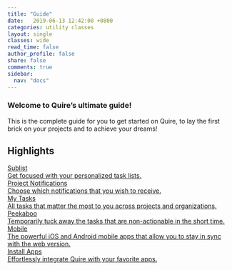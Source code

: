 ```yaml
---
title: "Guide"
date:   2019-06-13 12:42:00 +0800
categories: utility classes
layout: single
classes: wide
read_time: false
author_profile: false
share: false
comments: true
sidebar:
  nav: "docs"
---
```

### Welcome to Quire’s ultimate guide!

This is the complete guide for you to get started on Quire, to lay the first brick on your projects and to achieve your dreams!

## Highlights
<div class="new-cards">
	<a class="new-card" href="{{ site.url }}{{ site.baseurl }}/sublist-introduction/">
		<img class="new-card-image" src="{{ site.url }}{{ site.baseurl }}/assets/images/index/thumbnail_1.png" alt="">
		<div class="new-card-content">
			<div class="new-card-title">Sublist</div>
			<div class="new-card-desc">Get focused with your personalized task lists.</div>
		</div>
	</a>
	<a class="new-card" href="{{ site.url }}{{ site.baseurl }}/project-settings/">
		<img class="new-card-image" src="{{ site.url }}{{ site.baseurl }}/assets/images/index/thumbnail_2.png" alt="">
		<div class="new-card-content">
			<div class="new-card-title">Project Notifications</div>
			<div class="new-card-desc">Choose which notifications that you wish to receive.</div>
		</div>
	</a>
	<a class="new-card" href="{{ site.url }}{{ site.baseurl }}/my-tasks/">
		<img class="new-card-image" src="{{ site.url }}{{ site.baseurl }}/assets/images/index/thumbnail_3.png" alt="">
		<div class="new-card-content">
			<div class="new-card-title">My Tasks</div>
			<div class="new-card-desc">All tasks that matter the most to you across projects and organizations.</div>
		</div>
	</a>
	<a class="new-card" href="{{ site.url }}{{ site.baseurl }}/peekaboo/">
		<img class="new-card-image" src="{{ site.url }}{{ site.baseurl }}/assets/images/index/thumbnail_4.png" alt="">
		<div class="new-card-content">
			<div class="new-card-title">Peekaboo</div>
			<div class="new-card-desc">Temporarily tuck away the tasks that are non-actionable in the short time.</div>
		</div>
	</a>
	<a class="new-card" href="{{ site.url }}{{ site.baseurl }}/mobile-apps/">
		<img class="new-card-image" src="{{ site.url }}{{ site.baseurl }}/assets/images/index/thumbnail_5.png" alt="">
		<div class="new-card-content">
			<div class="new-card-title">Mobile</div>
			<div class="new-card-desc">The powerful iOS and Android mobile apps that allow you to stay in sync with the web version.</div>
		</div>
	</a>
	<a class="new-card" href="{{ site.url }}{{ site.baseurl }}/install-apps/">
		<img class="new-card-image" src="{{ site.url }}{{ site.baseurl }}/assets/images/index/thumbnail_6.png" alt="">
		<div class="new-card-content">
			<div class="new-card-title">Install Apps</div>
			<div class="new-card-desc">Effortlessly integrate Quire with your favorite apps.</div>
		</div>
	</a>
</div>




